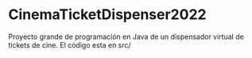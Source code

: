 # CinemaTicketDispenser2022

Proyecto grande de programación en Java de un dispensador virtual de tickets de cine. El código esta en src/

